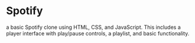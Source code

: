 # Spotify
a basic Spotify clone using HTML, CSS, and JavaScript. This includes a player interface with play/pause controls, a playlist, and basic functionality.
